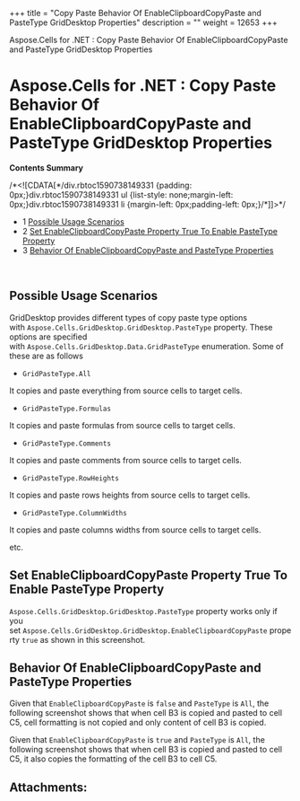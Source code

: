 +++
title = "Copy Paste Behavior Of EnableClipboardCopyPaste and PasteType GridDesktop Properties" 
description = "" 
weight = 12653 
+++

Aspose.Cells for .NET : Copy Paste Behavior Of EnableClipboardCopyPaste and PasteType GridDesktop Properties  

# Aspose.Cells for .NET : Copy Paste Behavior Of EnableClipboardCopyPaste and PasteType GridDesktop Properties


**Contents Summary**

/\*<!\[CDATA\[\*/div.rbtoc1590738149331 {padding: 0px;}div.rbtoc1590738149331 ul {list-style: none;margin-left: 0px;}div.rbtoc1590738149331 li {margin-left: 0px;padding-left: 0px;}/\*\]\]>\*/

*   1 [Possible Usage Scenarios](#CopyPasteBehaviorOfEnableClipboardCopyPasteandPasteTypeGridDesktopProperties-PossibleUsageScenarios)
*   2 [Set EnableClipboardCopyPaste Property True To Enable PasteType Property](#CopyPasteBehaviorOfEnableClipboardCopyPasteandPasteTypeGridDesktopProperties-SetEnableClipboardCopyPastePropertyTrueToEnablePasteTypeProperty)
*   3 [Behavior Of EnableClipboardCopyPaste and PasteType Properties](#CopyPasteBehaviorOfEnableClipboardCopyPasteandPasteTypeGridDesktopProperties-BehaviorOfEnableClipboardCopyPasteandPasteTypeProperties)

 

## Possible Usage Scenarios

GridDesktop provides different types of copy paste type options with `Aspose.Cells.GridDesktop.GridDesktop.PasteType` property. These options are specified with `Aspose.Cells.GridDesktop.Data.GridPasteType` enumeration. Some of these are as follows

*   `GridPasteType.All`

It copies and paste everything from source cells to target cells.

*   `GridPasteType.Formulas`

It copies and paste formulas from source cells to target cells.

*   `GridPasteType.Comments`

It copies and paste comments from source cells to target cells.

*   `GridPasteType.RowHeights`

It copies and paste rows heights from source cells to target cells.

*   `GridPasteType.ColumnWidths`

It copies and paste columns widths from source cells to target cells.

etc.

## Set EnableClipboardCopyPaste Property True To Enable PasteType Property

`Aspose.Cells.GridDesktop.GridDesktop.PasteType` property works only if you set `Aspose.Cells.GridDesktop.GridDesktop.EnableClipboardCopyPaste` property `true` as shown in this screenshot.


## Behavior Of EnableClipboardCopyPaste and PasteType Properties

Given that `EnableClipboardCopyPaste` is `false` and `PasteType` is `All`, the following screenshot shows that when cell B3 is copied and pasted to cell C5, cell formatting is not copied and only content of cell B3 is copied.


Given that `EnableClipboardCopyPaste` is `true` and `PasteType` is `All`, the following screenshot shows that when cell B3 is copied and pasted to cell C5, it also copies the formatting of the cell B3 to cell C5.


## Attachments:


